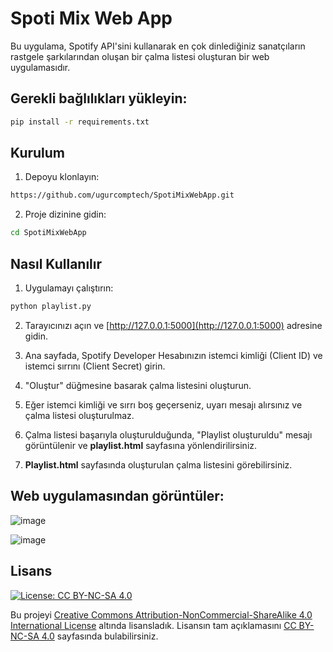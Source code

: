 # Spoti Mix Web App

Bu uygulama, Spotify API'sini kullanarak en çok dinlediğiniz sanatçıların rastgele şarkılarından oluşan bir çalma listesi oluşturan bir web uygulamasıdır.


## Gerekli bağlılıkları yükleyin:

```bash
pip install -r requirements.txt
```

## Kurulum

1. Depoyu klonlayın:

```bash
https://github.com/ugurcomptech/SpotiMixWebApp.git
```
2. Proje dizinine gidin:
   
```bash
cd SpotiMixWebApp
```

## Nasıl Kullanılır

1. Uygulamayı çalıştırın:

```bash
python playlist.py
```

2. Tarayıcınızı açın ve [http://127.0.0.1:5000](http://127.0.0.1:5000) adresine gidin.

3. Ana sayfada, Spotify Developer Hesabınızın istemci kimliği (Client ID) ve istemci sırrını (Client Secret) girin.

4. "Oluştur" düğmesine basarak çalma listesini oluşturun.

5. Eğer istemci kimliği ve sırrı boş geçerseniz, uyarı mesajı alırsınız ve çalma listesi oluşturulmaz.

6. Çalma listesi başarıyla oluşturulduğunda, "Playlist oluşturuldu" mesajı görüntülenir ve **playlist.html** sayfasına yönlendirilirsiniz.

7. **Playlist.html** sayfasında oluşturulan çalma listesini görebilirsiniz.

## Web uygulamasından görüntüler:

![image](https://github.com/ugurcomptech/SpotiMixWebApp/assets/133202238/e04dc868-fcb6-41e7-af6e-ef39fdc06b8d)

![image](https://github.com/ugurcomptech/SpotiMixWebApp/assets/133202238/ca858541-9964-41a6-b591-ab07069e1f98)


## Lisans

[![License: CC BY-NC-SA 4.0](https://licensebuttons.net/l/by-nc-sa/4.0/88x31.png)](https://creativecommons.org/licenses/by-nc-sa/4.0/legalcode)

Bu projeyi [Creative Commons Attribution-NonCommercial-ShareAlike 4.0 International License](https://creativecommons.org/licenses/by-nc-sa/4.0/legalcode) altında lisansladık. Lisansın tam açıklamasını [CC BY-NC-SA 4.0](https://creativecommons.org/licenses/by-nc-sa/4.0/legalcode) sayfasında bulabilirsiniz.




